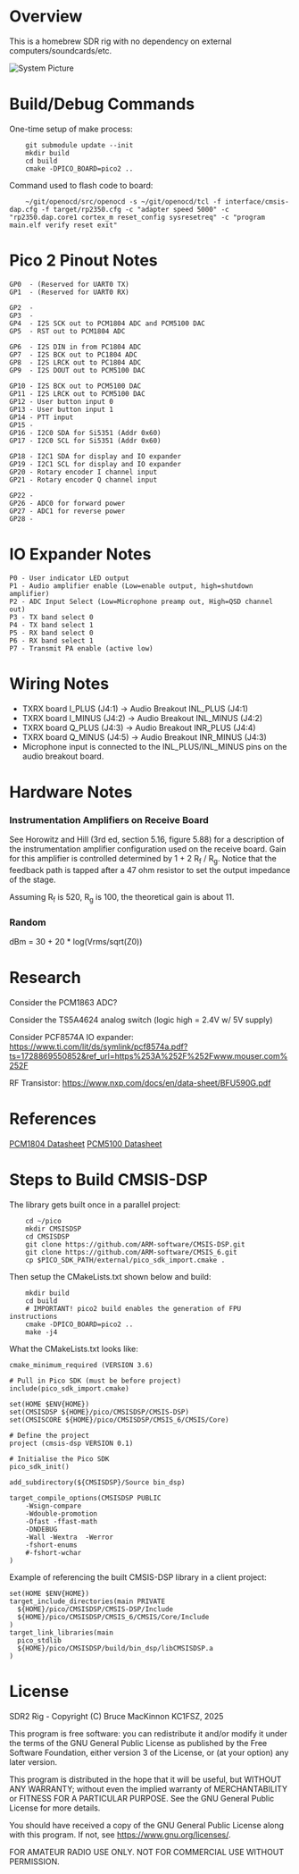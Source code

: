 Overview
========

This is a homebrew SDR rig with no dependency on external computers/soundcards/etc. 

![System Picture](docs/IMG_1787.jpg)

Build/Debug Commands
====================

One-time setup of make process:

        git submodule update --init
        mkdir build
        cd build
        cmake -DPICO_BOARD=pico2 ..

Command used to flash code to board:        

        ~/git/openocd/src/openocd -s ~/git/openocd/tcl -f interface/cmsis-dap.cfg -f target/rp2350.cfg -c "adapter speed 5000" -c "rp2350.dap.core1 cortex_m reset_config sysresetreq" -c "program main.elf verify reset exit"

Pico 2 Pinout Notes
===================
```
GP0  - (Reserved for UART0 TX)
GP1  - (Reserved for UART0 RX)

GP2  - 
GP3  - 
GP4  - I2S SCK out to PCM1804 ADC and PCM5100 DAC
GP5  - RST out to PCM1804 ADC

GP6  - I2S DIN in from PC1804 ADC
GP7  - I2S BCK out to PC1804 ADC
GP8  - I2S LRCK out to PC1804 ADC
GP9  - I2S DOUT out to PCM5100 DAC

GP10 - I2S BCK out to PCM5100 DAC
GP11 - I2S LRCK out to PCM5100 DAC
GP12 - User button input 0
GP13 - User button input 1
GP14 - PTT input 
GP15 - 
GP16 - I2C0 SDA for Si5351 (Addr 0x60)
GP17 - I2C0 SCL for Si5351 (Addr 0x60)

GP18 - I2C1 SDA for display and IO expander
GP19 - I2C1 SCL for display and IO expander
GP20 - Rotary encoder I channel input
GP21 - Rotary encoder Q channel input

GP22 - 
GP26 - ADC0 for forward power
GP27 - ADC1 for reverse power
GP28 - 
```
IO Expander Notes
=================
```
P0 - User indicator LED output
P1 - Audio amplifier enable (Low=enable output, high=shutdown amplifier)
P2 - ADC Input Select (Low=Microphone preamp out, High=QSD channel out)
P3 - TX band select 0
P4 - TX band select 1
P5 - RX band select 0
P6 - RX band select 1
P7 - Transmit PA enable (active low)
```

Wiring Notes
============

* TXRX board I_PLUS (J4:1) -> Audio Breakout INL_PLUS (J4:1)
* TXRX board I_MINUS (J4:2) -> Audio Breakout INL_MINUS (J4:2)
* TXRX board Q_PLUS (J4:3) -> Audio Breakout INR_PLUS (J4:4)
* TXRX board Q_MINUS (J4:5) -> Audio Breakout INR_MINUS (J4:3)
* Microphone input is connected to the INL_PLUS/INL_MINUS pins on the audio breakout board.

Hardware Notes
==============

### Instrumentation Amplifiers on Receive Board

See Horowitz and Hill (3rd ed, section 5.16, figure 5.88) for a description of the 
instrumentation amplifier configuration used on the receive board.  Gain for this amplifier is 
controlled determined by 1 + 2 R<sub>f</sub> / R<sub>g</sub>.  Notice that the feedback 
path is tapped after a 47 ohm resistor to set the output impedance of the stage.

Assuming R<sub>f</sub> is 520, R<sub>g</sub> is 100, the theoretical gain is about 11.

### Random

dBm = 30 + 20 * log(Vrms/sqrt(Z0))

Research
========

Consider the PCM1863 ADC? 

Consider the TS5A4624 analog switch (logic high = 2.4V w/ 5V supply)

Consider PCF8574A IO expander: https://www.ti.com/lit/ds/symlink/pcf8574a.pdf?ts=1728869550852&ref_url=https%253A%252F%252Fwww.mouser.com%252F


RF Transistor: https://www.nxp.com/docs/en/data-sheet/BFU590G.pdf


References
==========

[PCM1804 Datasheet](https://www.ti.com/lit/ds/symlink/pcm1804.pdf)
[PCM5100 Datasheet](https://www.ti.com/lit/ds/symlink/pcm5102.pdf)

Steps to Build CMSIS-DSP
========================

The library gets built once in a parallel project:

        cd ~/pico
        mkdir CMSISDSP
        cd CMSISDSP
        git clone https://github.com/ARM-software/CMSIS-DSP.git        
        git clone https://github.com/ARM-software/CMSIS_6.git
        cp $PICO_SDK_PATH/external/pico_sdk_import.cmake .

Then setup the CMakeLists.txt shown below and build:

        mkdir build
        cd build
        # IMPORTANT! pico2 build enables the generation of FPU instructions
        cmake -DPICO_BOARD=pico2 ..
        make -j4

What the CMakeLists.txt looks like:

```
cmake_minimum_required (VERSION 3.6)

# Pull in Pico SDK (must be before project)
include(pico_sdk_import.cmake) 

set(HOME $ENV{HOME})
set(CMSISDSP ${HOME}/pico/CMSISDSP/CMSIS-DSP)
set(CMSISCORE ${HOME}/pico/CMSISDSP/CMSIS_6/CMSIS/Core)

# Define the project
project (cmsis-dsp VERSION 0.1)

# Initialise the Pico SDK
pico_sdk_init()

add_subdirectory(${CMSISDSP}/Source bin_dsp)

target_compile_options(CMSISDSP PUBLIC 
    -Wsign-compare
    -Wdouble-promotion
    -Ofast -ffast-math
    -DNDEBUG
    -Wall -Wextra  -Werror
    -fshort-enums 
    #-fshort-wchar
)
```

Example of referencing the built CMSIS-DSP library in a client project:

```
set(HOME $ENV{HOME})
target_include_directories(main PRIVATE
  ${HOME}/pico/CMSISDSP/CMSIS-DSP/Include
  ${HOME}/pico/CMSISDSP/CMSIS_6/CMSIS/Core/Include
)
target_link_libraries(main
  pico_stdlib
  ${HOME}/pico/CMSISDSP/build/bin_dsp/libCMSISDSP.a
)
```
License
=======

SDR2 Rig - Copyright (C) Bruce MacKinnon KC1FSZ, 2025

This program is free software: you can redistribute it and/or modify
it under the terms of the GNU General Public License as published by
the Free Software Foundation, either version 3 of the License, or
(at your option) any later version.

This program is distributed in the hope that it will be useful,
but WITHOUT ANY WARRANTY; without even the implied warranty of
MERCHANTABILITY or FITNESS FOR A PARTICULAR PURPOSE.  See the
GNU General Public License for more details.

You should have received a copy of the GNU General Public License
along with this program.  If not, see <https://www.gnu.org/licenses/>.

FOR AMATEUR RADIO USE ONLY.
NOT FOR COMMERCIAL USE WITHOUT PERMISSION.